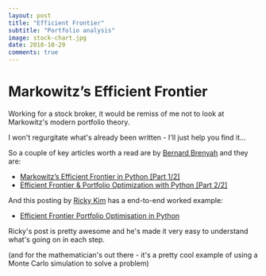```yaml
---
layout: post
title: "Efficient Frontier"
subtitle: "Portfolio analysis"
image: stock-chart.jpg
date: 2018-10-29
comments: true
---
```

# Markowitz’s Efficient Frontier
Working for a stock broker, it would be remiss of me not to look at Markowitz's modern portfolio theory.

I won't regurgitate what's already been written - I'll just help you find it...

So a couple of key articles worth a read are by [Bernard Brenyah](https://medium.com/@bbrenyah) and they are:

* [Markowitz’s Efficient Frontier in Python [Part 1/2]](https://medium.com/python-data/effient-frontier-in-python-34b0c3043314)
* [Efficient Frontier & Portfolio Optimization with Python [Part 2/2]](https://medium.com/python-data/efficient-frontier-portfolio-optimization-with-python-part-2-2-2fe23413ad94)

And this posting by [Ricky Kim](https://towardsdatascience.com/@rickykim78) has a end-to-end worked example:  

* [Efficient Frontier Portfolio Optimisation in Python](https://medium.com/python-data/effient-frontier-in-python-34b0c3043314)

Ricky's post is pretty awesome and he's made it very easy to understand what's going on in each step.

(and for the mathematician's out there - it's a pretty cool example of using a Monte Carlo simulation to solve a problem)